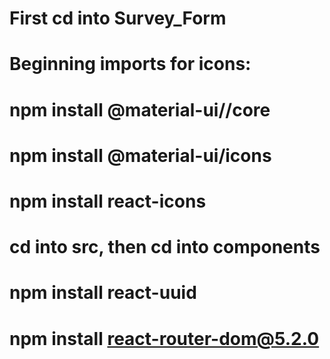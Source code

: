 # First cd into Survey_Form

# Beginning imports for icons:
# npm install @material-ui//core
# npm install @material-ui/icons
# npm install react-icons

# cd into src, then cd into components
# npm install react-uuid
# npm install react-router-dom@5.2.0